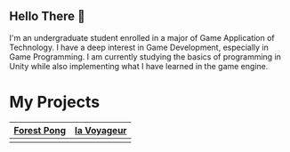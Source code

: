 ## Hello There 👋
I'm an undergraduate student enrolled in a major of Game Application of Technology. I have a deep interest in Game Development, especially in Game Programming. I am currently studying the basics of programming in Unity while also implementing what I have learned in the game engine.  

# My Projects
<table width="100%">
  <thead>
    <tr>
      <th width="50%"><a href="https://yehuda-ekglecia.itch.io/forest-pong"> Forest Pong </a></th>
      <th width="50%"><a href="https://yehuda-ekglecia.itch.io/la-voyageur"> la Voyageur </a></th>
    </tr>
  </thead>
  <tbody>
    <tr>
      <td> </td>
    </tr>
  </tbody>
<!--
**gityehuda/gityehuda** is a ✨ _special_ ✨ repository because its `README.md` (this file) appears on your GitHub profile.

Here are some ideas to get you started:

- 🔭 I’m currently working on ...
- 🌱 I’m currently learning ...
- 👯 I’m looking to collaborate on ...
- 🤔 I’m looking for help with ...
- 💬 Ask me about ...
- 📫 How to reach me: ...
- 😄 Pronouns: ...
- ⚡ Fun fact: ...
-->

